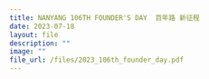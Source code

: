 ```yaml
---
title: NANYANG 106TH FOUNDER'S DAY  百年路 新征程
date: 2023-07-18
layout: file
description: ""
image: ""
file_url: /files/2023_106th_founder_day.pdf
---
```

